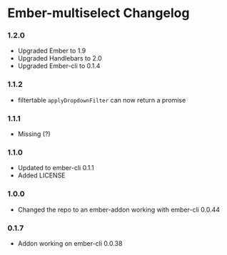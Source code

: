 # Ember-multiselect Changelog

### 1.2.0

 * Upgraded Ember to 1.9
 * Upgraded Handlebars to 2.0
 * Upgraded Ember-cli to 0.1.4

### 1.1.2

 * filtertable `applyDropdownFilter` can now return a promise

### 1.1.1

 * Missing (?)

### 1.1.0

 * Updated to ember-cli 0.1.1
 * Added LICENSE

### 1.0.0

 * Changed the repo to an ember-addon working with ember-cli 0.0.44


### 0.1.7

 * Addon working on ember-cli 0.0.38
